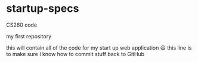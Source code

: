 # startup-specs
CS260 code

my first repository

this will contain all of the code for my start up web application 😃
this line is to make sure I know how to commit stuff back to GitHub